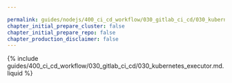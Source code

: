 ```yaml
---

permalink: guides/nodejs/400_ci_cd_workflow/030_gitlab_ci_cd/030_kubernetes_executor.html
chapter_initial_prepare_cluster: false
chapter_initial_prepare_repo: false
chapter_production_disclaimer: false
---
```


{% include guides/400_ci_cd_workflow/030_gitlab_ci_cd/030_kubernetes_executor.md.liquid %}